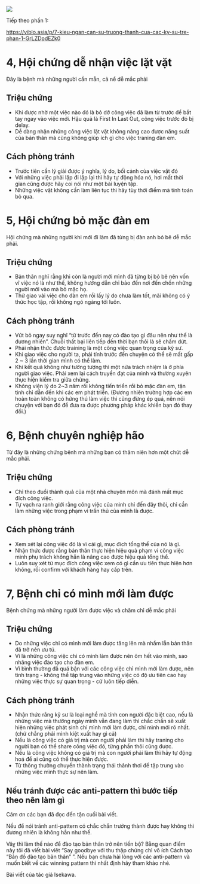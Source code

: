 ![](https://images.viblo.asia/7f19be32-0d7c-42bd-8181-2fa4beff0356.jpg)



Tiếp theo phần 1:

https://viblo.asia/p/7-kieu-ngan-can-su-truong-thanh-cua-cac-ky-su-tre-phan-1-GrLZDpdEZk0

# 4, Hội chứng dễ nhận việc lặt vặt 
Đây là bệnh mà những người cần mẫn, cả nể dễ mắc phải

## Triệu chứng
* Khi được nhờ một việc nào đó là bỏ dở công việc đã làm từ trước để bắt tay ngay vào việc mới. Hậu quả là First In Last Out, công việc trước đó bị delay.
* Dễ dàng nhận những công việc lặt vặt không nâng cao được năng suất của bản thân mà cũng không giúp ích gì cho việc traning đàn em.

## Cách phòng tránh
* Trước tiên cần lý giải được ý nghĩa, lý do, bối cảnh của việc vặt đó
* Với những việc phải lặp đi lặp lại thì hãy tự động hóa nó, hơi mất thời gian cũng được hãy coi nói như một bài luyện tập.
* Những việc vặt không cần làm liên tục thì hãy tùy thời điểm mà tính toán bỏ qua.


# 5, Hội chứng bỏ mặc đàn em
Hội chứng mà những người khi mới đi làm đã từng bị đàn anh bỏ bê dễ mắc phải. 

## Triệu chứng
* Bản thân nghĩ rằng khi còn là người mới mình đã từng bị bỏ bê nên vốn vĩ việc nó là như thế, không hướng dẫn chỉ bảo đến nơi đến chốn những người mới vào mà bỏ mặc họ.
* Thử giao vài việc cho đàn em rồi lấy lý do chưa làm tốt, mãi không có ý thức học tập, rồi không ngó ngàng tới luôn.


## Cách phòng tránh
* Vứt bỏ ngay suy nghĩ “từ trước đến nay có đào tạo gì đâu nên như thế là đương nhiên”. Chuỗi thất bại liên tiếp đến thời bạn thôi là sẽ chấm dứt.
* Phải nhận thức được training là một công việc quan trọng của kỹ sư.
* Khi giao việc cho người ta, phải tính trước đến chuyện có thể sẽ mất gấp 2 ~ 3 lần thời gian mình có thể làm.
* Khi kết quả không như tưởng tượng thì một nửa trách nhiệm là ở phía người giao việc. Phải xem lại cách truyền đạt của mình và thường xuyên thực hiện kiểm tra giữa chừng.
* Không viện lý do 2~3 năm rồi không tiến triển rồi bỏ mặc đàn em, tận tình chỉ dẫn đến khi các em phát triển. (Đương nhiên trường hợp các em hoàn toàn không có hứng thú làm việc thì cũng đừng ép quá, nên nói chuyện với bạn đó để đưa ra được phương pháp khác khiến bạn đó thay đổi.)


# 6, Bệnh chuyên nghiệp hão
Từ đây là những chứng bênh mà những bạn có thâm niên hơn một chút dễ mắc phải.

## Triệu chứng
* Chỉ theo đuổi thành quả của một nhà chuyên môn mà đánh mất mục đích công việc. 
* Tự vạch ra ranh giới rằng công việc của mình chỉ đến đây thôi, chỉ cần làm những việc trong phạm vi trấn thủ của mình là được.

## Cách phòng tránh
* Xem xét lại công việc đó là vì cái gì, mục đích tổng thể của nó là gì.
* Nhận thức được rằng bản thân thực hiện hiệu quả phạm vi công việc mình phụ trách không hẳn là nâng cao được hiệu quả tổng thể. 
* Luôn suy xét từ mục đích công việc xem có gì cần ưu tiên thực hiện hơn không, rồi confirm với khách hàng hay cấp trên.


# 7, Bệnh chỉ có mình mới làm được
Bệnh chứng mà những người làm được việc và chăm chỉ dễ mắc phải

## Triệu chứng
* Do những việc chỉ có mình mới làm được tăng lên mà nhầm lẫn bản thân đã trở nên ưu tú.
* Vì là những công việc chỉ có mình làm được nên ôm hết vào mình, sao nhãng việc đào tạo cho đàn em.
* Vì bình thường đã quá bận với các công việc chỉ mình mới làm được, nên tình trạng - không thể tập trung vào những việc có độ ưu tiên cao hay những việc thực sự quan trọng - cứ luôn tiếp diễn.

## Cách phòng tránh
* Nhận thức rằng kỹ sư là loại nghề mà tính con người đặc biệt cao, nếu là những việc mà thường ngày mình vẫn đang làm thì chắc chắn sẽ xuất hiện những việc phát sinh chỉ mình mới làm được, chỉ mình mới rõ nhất. (chứ chẳng phải mình kiệt xuất hay gì cả) 
* Nếu là công việc có giá trị mà con người phải làm thì hãy traning cho người bạn có thể share công việc đó, từng phần thôi cũng được.
* Nếu là công việc không có giá trị mà con người phải làm thì hãy tự động hoá để ai cũng có thể thực hiện được.
* Từ thông thường chuyển thành trạng thái thảnh thơi để tập trung vào những việc mình thực sự nên làm.

## Nếu tránh được các anti-pattern thì bước tiếp theo nên làm gì
Cám ơn các bạn đã đọc đến tận cuối bài viết.

Nếu để nói tránh anti-pattern có chắc chắn trưởng thành được hay không thì đương nhiên là không hẳn như thế.

Vâỵ thì làm thế nào để đào tạo bản thân trở nên tiến bộ? Bằng quan điểm này tôi đã viết bài viêt “Say goodbye với thu thập chứng chỉ vô ích Cách tạo “Bản đồ đào tạo bản thân” ”.
Nếu bạn chưa hài lòng với các anti-pattern và muốn biết về các winning pattern thì nhất định hãy tham khảo nhé.

Bài viết của tác giả Isekawa.